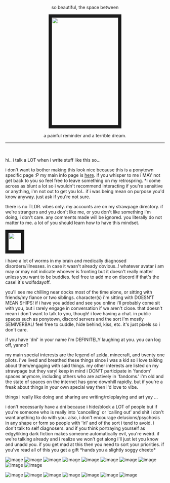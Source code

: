 <p align="center">so beautiful, the space between

<p align="center">
<img src="https://i.imgur.com/t4ksVXn.png" width="210" height="340" border="10"/>

<p align="center">a painful reminder and a terrible dream.

------

<br/>


hi.. i talk a LOT when i write stuff like this so...

i don't want to bother making this look nice because this is a ponytown specific page :P my main info page is [here](https://w0lf.straw.page).
if you whisper to me i MAY not get back to you so feel free to leave something on my retrospring.
*i come across as blunt a lot so i wouldn't recommend interacting if you're sensitive
or anything, i'm not out to get you lol.. if i was being mean on purpose you'd know anyway.
just ask if you're not sure.

there is no TLDR. vibes only. my accounts are on my strawpage directory.
if we're strangers and you don't like me, or you don't like something i'm doing, i don't care.
any comments made will be ignored. you literally do not matter to me. a lot of you should learn
how to have this mindset.
<br/>
<p align="left">
<img src="https://enchantments.carrd.co/assets/images/gallery20/da85e56d.gif?v=976bb919" width="40" height="55" border="10"/>

i have a lot of worms in my brain and medically diagnosed disorders/illnesses. in case it wasn't already obvious..!
whatever avatar i am may or may not indicate whoever is fronting but it doesn't really matter unless you want to be buddies.
feel free to add me on discord if that's the case! it's wolfsdayoff.

you'll see me chilling near docks most of the time alone, or sitting with friends/my fiance or two siblings. character(s) i'm sitting with DOESN'T MEAN SHIPS! if i have you added and see you online i'll probably come sit with you, but i rarely engage in conversation if we aren't close. that doesn't mean i don't want to talk to you, though! i love having a chat. in public spaces such as ponytown, discord servers and the sort i'm mostly SEMIVERBAL!
feel free to cuddle, hide behind, kiss, etc. it's just pixels so i don't care.

if you have 'dni' in your name i'm DEFINITELY laughing at you. you can log off, yanno?

my main special interests are the legend of zelda, minecraft, and twenty one pilots. i've lived and breathed these things since i was a kid so i love talking about them/engaging with said things. my other interests are listed on my strawpage but they vary! keep in mind i DON'T participate in 'fandom' spaces anymore, including others who are actively in 'fandoms.' i'm old and the state of spaces on the internet has gone downhill rapidly. but if you're a freak about things in your own special way then i'd love to vibe.

things i really like doing and sharing are writing/roleplaying and art yay ...

i don't necessarily have a dni because i hide/block a LOT of people but if you're someone who is really into 'cancelling' or 'calling out' and shit i don't want anything to do with you. also, i don't encourage delusions/psychosis in any shape or form so people with 'irl' and of the sort i tend to avoid. i don't talk to self diagnosers. and if you think portraying yourself as edgy/liking dark fiction makes someone automatically evil, you're weird.
if we're talking already and i realize we won't get along i'll just let you know and unadd you. if you get mad at this then you need to sort your priorities.
if you've read all of this you get a gift \*hands you a slightly soggy cheeto*

![image](https://adriansblinkiecollection.neocities.org/a11.gif) ![image](https://adriansblinkiecollection.neocities.org/a31.gif) ![image](https://adriansblinkiecollection.neocities.org/d28.gif) ![image](https://adriansblinkiecollection.neocities.org/d55.gif) ![image](https://adriansblinkiecollection.neocities.org/v26.gif) ![image](https://adriansblinkiecollection.neocities.org/f10.gif) ![image](https://adriansblinkiecollection.neocities.org/k9.gif) ![image](https://adriansblinkiecollection.neocities.org/24.gif) ![image](https://y2k.neocities.org/blinkiez/tumblr_pc38rqsNC61u4h28eo9_250.gif) ![image](https://64.media.tumblr.com/95dada123b36c1ea217aefa70e847b28/tumblr_pgvansSFu11sy5bqd_250.gifv) 

![image](https://adriansblinkiecollection.neocities.org/stamps/d41.gif) ![image](https://adriansblinkiecollection.neocities.org/stamps/e59.png) ![image](https://adriansblinkiecollection.neocities.org/stamps/a22.gif) ![image](https://adriansblinkiecollection.neocities.org/stamps/i9.jpg) ![image](https://adriansblinkiecollection.neocities.org/stamps/f19.png) ![image](https://adriansblinkiecollection.neocities.org/stamps/i11.jpg) ![image](https://adriansblinkiecollection.neocities.org/stamps/d10.png) 
